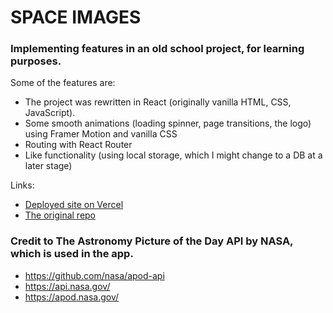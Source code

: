 # SPACE IMAGES

### Implementing features in an old school project, for learning purposes.

Some of the features are:
- The project was rewritten in React (originally vanilla HTML, CSS, JavaScript).
- Some smooth animations (loading spinner, page transitions, the logo) using Framer Motion and vanilla CSS
- Routing with React Router
- Like functionality (using local storage, which I might change to a DB at a later stage)

Links:
- [Deployed site on Vercel](https://space-images-app.vercel.app/)
- [The original repo](https://github.com/JoarHansson/space-images)

### Credit to The Astronomy Picture of the Day API by NASA, which is used in the app.

- https://github.com/nasa/apod-api
- https://api.nasa.gov/
- https://apod.nasa.gov/

